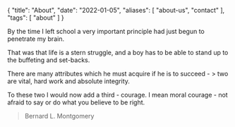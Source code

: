 {
  "title": "About",
  "date": "2022-01-05",
  "aliases": [
    "about-us",
    "contact"
  ],
  "tags": [
    "about"
  ]
}

By the time I left school a very important principle had just begun to penetrate my brain.

That was that life is a stern struggle, and a boy has to be able to stand up to the buffeting and set-backs.

There are many attributes which he must acquire if he is to succeed - > two are vital, hard work and absolute integrity.

To these two I would now add a third - courage. I mean moral courage - not afraid to say or do what you believe to be right.
  
> Bernard L. Montgomery
